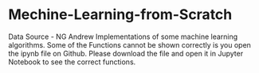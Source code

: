 # Mechine-Learning-from-Scratch
Data Source - NG Andrew
Implementations of some machine learning algorithms. Some of the Functions cannot be shown correctly is you open the ipynb file on Github. Please download the file and open it in Jupyter Notebook to see the correct functions.
